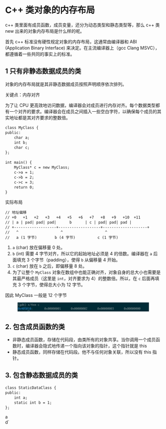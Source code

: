 # C++ 类对象的内存布局

c++ 类里面有成员函数，成员变量，还分为动态类型和静态类型等，那么 c++ 类 new 出来的对象内存布局是什么样的呢。

首先 c++ 标准没有硬性规定对象的内存布局，这通常由编译器和 ABI (Application Binary Interface) 来决定。在主流编译器上（gcc Clang MSVC），都遵循着一些共同的事实上的标准。

## 1 只有非静态数据成员的类

对象的内存布局就是其非静态数据成员按照声明顺序依次排列。

关键点：内存对齐

为了让 CPU 更高效地访问数据，编译器会对成员进行内存对齐。每个数据类型都有一个对齐的要求。编译器会在成员之间插入一些空白字符，以确保每个成员的其实地址都是其对齐要求的整数倍。

```
class MyClass {
public:
    char a;
    int b;
    char c;
};

int main() {
    MyClass* c = new MyClass;
    c->a = 1;
    c->b = 2;
    c->c = 3;
    return 0;
}
```

实际布局

```
// 地址偏移
// +0   +1   +2   +3   +4   +5   +6   +7   +8   +9   +10  +11
// | a | pad| pad| pad|      b      | c | pad| pad| pad |
// +-------------------+-------------------+--------------------+
//   ^                   ^                   ^
//   a (1 字节)        b (4 字节)          c (1 字节)
```

1. `a` (char) 放在偏移量 0 处。
2. `b` (int) 需要 4 字节对齐，所以它的起始地址必须是 4 的倍数。编译器在 `a` 后面填充 3 个字节（padding），使得 `b` 从偏移量 4 开始。
3. `c` (char) 放在 `b` 之后，即偏移量 8 处。
4. 为了让整个 `MyClass` 对象在数组中也能正确对齐，对象自身的总大小也需要是其最严格成员（这里是 `int`，对齐要求为 4）的整数倍。所以，在 `c` 后面再填充 3 个字节，使得总大小为 12 字节。

因此 MyClass 一般是 12 个字节

<figure><img src="../.gitbook/assets/image (46).png" alt=""><figcaption></figcaption></figure>

## 2. 包含成员函数的类

* 非静态成员函数，存储在代码段，由类所有的对象共享。当你调用一个成员函数时，编译器会隐式地传递一个指向该对象的指针，这个指针就是 this
* 静态成员函数，同样存储在代码段。他不与任何对象关联，所以没有 this 指针。

## 3. 包含静态数据成员的类

```
class StaticDataClass {
public:
    int a;
    static int b = 1;
};
```

a\
d\`

